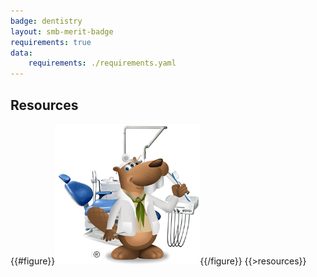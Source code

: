 ```yaml
---
badge: dentistry
layout: smb-merit-badge
requirements: true
data:
    requirements: ./requirements.yaml
---
```


## Resources

{{#figure}}<img src="dentistry-bucky.jpg" class="W(100%)" />{{/figure}}
{{>resources}}
